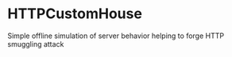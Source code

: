 # HTTPCustomHouse
Simple offline simulation of server behavior helping to forge  HTTP smuggling attack
